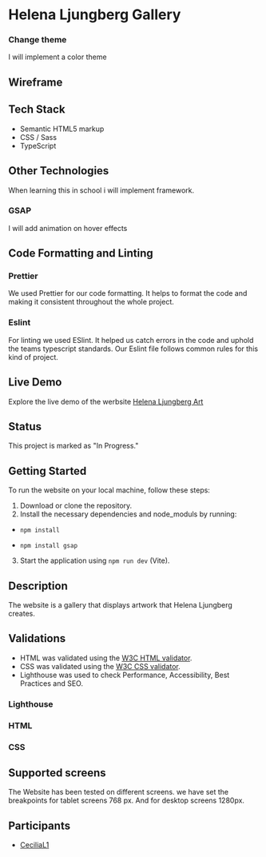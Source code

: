 # Helena Ljungberg Gallery

<!--
## Website Screenshots

### Hompage

### Galleri

### Process

### Kontakt
-->

### Change theme

I will implement a color theme

## Wireframe


## Tech Stack

- Semantic HTML5 markup
- CSS / Sass
- TypeScript


## Other Technologies

When learning this in school i will implement framework.

### GSAP

I will add animation on hover effects

## Code Formatting and Linting

### Prettier

We used Prettier for our code formatting. It helps to format the code and making it consistent throughout the whole project.

### Eslint

For linting we used ESlint. It helped us catch errors in the code and uphold the teams typescript standards. Our Eslint file
follows common rules for this kind of project.

## Live Demo

Explore the live demo of the werbsite [Helena Ljungberg Art](https://cecilial1.github.io/helenaljungberg/)

## Status

This project is marked as "In Progress."


## Getting Started

To run the website on your local machine, follow these steps:

1. Download or clone the repository.
2. Install the necessary dependencies and node_moduls by running:
* `npm install`

* `npm install gsap`
3. Start the application using `npm run dev` (Vite).

## Description

The website is a gallery that displays artwork that Helena Ljungberg creates. 

## Validations

- HTML was validated using the [W3C HTML validator](https://validator.w3.org/).
- CSS was validated using the [W3C CSS validator](https://jigsaw.w3.org/css-validator/).
- Lighthouse was used to check Performance, Accessibility, Best Practices and SEO.

### Lighthouse

### HTML


### CSS


## Supported screens
The Website has been tested on different screens. we have set the breakpoints for tablet screens 768 px. And for desktop screens 1280px.

<!--
## Desktop
### Homepage

### Quizpage


### Finishpage


## Mobile and tablet


### Homepage


### Quizpage


### Finishpage
-->


## Participants

- [CeciliaL1](https://github.com/CeciliaL1)
